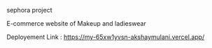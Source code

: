 sephora project

E-commerce website of Makeup and ladieswear

Deployement Link : https://my-65xw1yvsn-akshaymulani.vercel.app/
